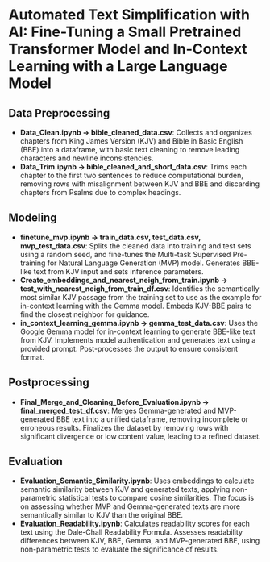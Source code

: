 # Automated Text Simplification with AI: Fine-Tuning a Small Pretrained Transformer Model and In-Context Learning with a Large Language Model 

## Data Preprocessing
- **Data_Clean.ipynb → bible_cleaned_data.csv**: Collects and organizes chapters from King James Version (KJV) and Bible in Basic English (BBE) into a dataframe, with basic text cleaning to remove leading characters and newline inconsistencies.
- **Data_Trim.ipynb → bible_cleaned_and_short_data.csv**: Trims each chapter to the first two sentences to reduce computational burden, removing rows with misalignment between KJV and BBE and discarding chapters from Psalms due to complex headings.

## Modeling
- **finetune_mvp.ipynb → train_data.csv, test_data.csv, mvp_test_data.csv**: Splits the cleaned data into training and test sets using a random seed, and fine-tunes the Multi-task Supervised Pre-training for Natural Language Generation (MVP) model. Generates BBE-like text from KJV input and sets inference parameters.
- **Create_embeddings_and_nearest_neigh_from_train.ipynb → test_with_nearest_neigh_from_train_df.csv**: Identifies the semantically most similar KJV passage from the training set to use as the example for in-context learning with the Gemma model. Embeds KJV-BBE pairs to find the closest neighbor for guidance.
- **in_context_learning_gemma.ipynb → gemma_test_data.csv**: Uses the Google Gemma model for in-context learning to generate BBE-like text from KJV. Implements model authentication and generates text using a provided prompt. Post-processes the output to ensure consistent format.

## Postprocessing
- **Final_Merge_and_Cleaning_Before_Evaluation.ipynb → final_merged_test_df.csv**: Merges Gemma-generated and MVP-generated BBE text into a unified dataframe, removing incomplete or erroneous results. Finalizes the dataset by removing rows with significant divergence or low content value, leading to a refined dataset.

## Evaluation
- **Evaluation_Semantic_Similarity.ipynb**: Uses embeddings to calculate semantic similarity between KJV and generated texts, applying non-parametric statistical tests to compare cosine similarities. The focus is on assessing whether MVP and Gemma-generated texts are more semantically similar to KJV than the original BBE.
- **Evaluation_Readability.ipynb**: Calculates readability scores for each text using the Dale-Chall Readability Formula. Assesses readability differences between KJV, BBE, Gemma, and MVP-generated BBE, using non-parametric tests to evaluate the significance of results.
